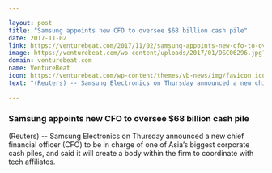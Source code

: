 ```yaml
---

layout: post
title: "Samsung appoints new CFO to oversee $68 billion cash pile"
date: 2017-11-02
link: https://venturebeat.com/2017/11/02/samsung-appoints-new-cfo-to-oversee-68-billion-cash-pile/
image: https://venturebeat.com/wp-content/uploads/2017/01/DSC06296.jpg?fit=780%2C500&strip=all
domain: venturebeat.com
name: VentureBeat
icon: https://venturebeat.com/wp-content/themes/vb-news/img/favicon.ico
text: "(Reuters) -- Samsung Electronics on Thursday announced a new chief financial officer (CFO) to be in charge of one of Asia’s biggest corporate cash piles, and said it will create a body within the firm to coordinate with tech affiliates."

---
```


### Samsung appoints new CFO to oversee $68 billion cash pile

(Reuters) -- Samsung Electronics on Thursday announced a new chief financial officer (CFO) to be in charge of one of Asia’s biggest corporate cash piles, and said it will create a body within the firm to coordinate with tech affiliates.
